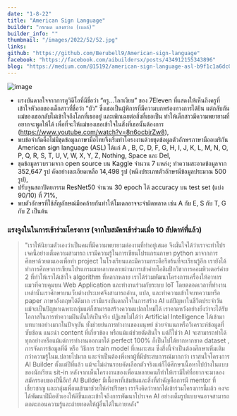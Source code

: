 ```yaml
---
date: "1-8-22"
title: "American Sign Language"
builder: "กรกมล แสงสว่าง (เบลล์)"
builder_info: ""
thumbnail: "/images/2022/52/52.jpg"
links:
github: "https://github.com/Berubell9/American-sign-language"
facebook: "https://facebook.com/aibuildersx/posts/434912155343896"
blog: "https://medium.com/@15192/american-sign-language-asl-b9f1c1a6dc01"
---
```


![image](/images/2022/52/52.jpg)

- แรงบันดาลใจจากการดูวิดีโอที่มีชื่อว่า “ครู…โลกเงียบ” ของ 7Eleven ที่แสดงให้เห็นถึงครูที่เข้าใจหัวอกของเด็กสาวที่ชื่อว่า “บัว” ซึ่งเธอเป็นผู้พิการที่มีความบกพร่องทางการได้ยิน แต่กลับกันแม่ของเธอกลับไม่เข้าใจถึงโลกที่เธออยู่ และเพิกเฉยต่อสิ่งที่เธอเป็น ทำให้เด็กสาวมีความพยายามที่อยากจะพูดให้ได้ เพื่อที่จะให้แม่ของเธอเข้าใจในสิ่งที่เธอนั้นต้องการ (https://www.youtube.com/watch?v=8n6ocbjrZw8),
- พบข้อจำกัดคือไม่มีชุดข้อมูลภาษามือไทยจึงเริ่มทำโครงงานด้วยชุดข้อมูลตัวอักษรภาษามืออเมริกัน American sign language (ASL) ได้แก่ A , B, C, D, F, G, H, I, J, K, L, M, N, O, P, Q, R, S, T, U, V, W, X, Y, Z, Nothing, Space และ Del,
- ชุดข้อมูลรวบรวมจาก open source บน Kaggle จำนวน 7 แหล่ง; ทำความสะอาดข้อมูลจาก 352,647 รูป คัดอย่างละเอียดเหลือ 14,498 รูป (หนึงประเภทตัวอักษรมีข้อมูลประมาณ 500 รูป),
- ปรับจูนสถาปัตยกรรม ResNet50 จำนวน 30 epoch ได้ accuracy บน test set (แบ่ง 90/10) ที่ 71%,
- พบตัวอักษรที่ใช้สัญลักษณ์มือคล้ายกันทำให้โมเดลอาจจะจำผิดพลาด เช่น A กับ E, S กับ T, G กับ Z เป็นต้น

### แรงจูงในในการเข้าร่วมโครงการ (จากใบสมัครเข้าร่วมเมื่อ 10 สัปดาห์ที่แล้ว)

> "เราให้นิยามตัวเองว่าเป็นคนที่มีความพยายามต่องานที่ทำอยู่เสมอ จึงมั่นใจได้ว่าเราจะทำโปรเจคนี้อย่างเต็มความสามารถ เรามีความรู้ในการเขียนโปรแกรมภาษา python มาจากการศึกษาด้วยตนเองเพื่อทำ project ในโรงเรียนและมีความกระตือรือร้นที่จะเรียนรู้อีก เรายังได้ทำการศึกษาการเขียนโปรแกรมมาหลากหลายผ่านการเข้าค่ายโอลิมปิกวิชาการคอมพิวเตอร์ค่าย 2 ที่ทำให้เราได้เข้าใจ algorithm ที่หลากหลาย เราได้ร่วมพัฒนาโครงการเครื่องให้อาหารแมวที่ควบคุมบน Web Application และทำงานร่วมกับระบบ IoT โดยตลอดเวลาที่ทำงานเหล่านั้นเราศึกษาบนเว็บต่างประเทศจึงสามารถอ่าน, แปล, และทำความเข้าใจบทความหรือ paper ภาษาอังกฤษได้ดีมาก เรามีแรงบันดาลใจในการสร้าง AI แก้ปัญหาในชีวิตประจำวัน แม้จะเป็นปัญหาเฉพาะกลุ่มแต่ก็สามารถสร้างความแปลกใหม่ได้ เราคาดหวังอย่างยิ่งว่าจะได้รับโอกาสในการทำความฝันนั้นให้เป็นจริง  ปฏิเสธไม่ได้ว่า Artificial Intelligence ได้เข้ามาบทบาทอย่างมากในปัจจุบัน ทั้งช่วยย่นการทำงานของมนุษย์ ช่วยจำแนกหรือวิเคราะห์ข้อมูลที่ซับซ้อน แนะนำ content ที่เกี่ยวข้อง หรือแม้แต่ช่วยตัดสินใจ แต่ก็ใช่ว่า AI จะสามารถทำได้ทุกอย่างหรือแม้แต่การทำงานออกมาได้ perfect 100% ก็เป็นไปได้ยากหากขาด dataset , การจัดการข้อมูลที่ดี หรือ วิธีการ train model ที่เหมาะสม ซึ่งสิ่งนี้จำเป็นต้องศึกษาเพิ่มเติมกว่าความรู้ในม.ปลายไปมาก และจำเป็นต้องพึ่งพาผู้ที่มีประสบการณ์มากกว่า  เราสนใจโครงการ AI Builder ตั้งแต่ปีที่แล้ว แม้จะไม่ผ่านรอบคัดเลือกตัวจริงแต่ก็ได้ศึกษาเนื้อหาไปบ้างในแบบของนักเรียน sit-in หลังจากเห็นโครงงานของเพื่อนหลายคนก็ทำให้เรามีไฟที่อยากจะมาลองสมัครรอบของปีนี้อีก! AI Builder มีเนื้อหาที่เข้มข้นและสิ่งที่สำคัญคือการมี mentor ที่เชี่ยวชาญ และกลุ่มเพื่อนเข้ามาช่วยให้คำปรึกษา เราจึงคิดว่าหากได้เข้าร่วมโครงการนี้แล้ว คงจะได้พัฒนาฝีมือตัวเองให้ดีขึ้นและเข้าใจถึงการพัฒนาโปรเจค AI อย่างเต็มรูปแบบจนอาจสามารถตกตะกอนความรู้และถ่ายทอดให้ผู้อื่นได้ในภายหลัง"